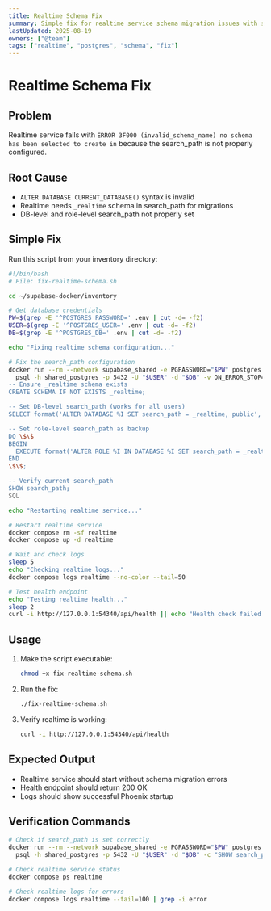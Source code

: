 ```yaml
---
title: Realtime Schema Fix
summary: Simple fix for realtime service schema migration issues with search_path configuration
lastUpdated: 2025-08-19
owners: ["@team"]
tags: ["realtime", "postgres", "schema", "fix"]
---
```


# Realtime Schema Fix

## Problem
Realtime service fails with `ERROR 3F000 (invalid_schema_name) no schema has been selected to create in` because the search_path is not properly configured.

## Root Cause
- `ALTER DATABASE CURRENT_DATABASE()` syntax is invalid
- Realtime needs `_realtime` schema in search_path for migrations
- DB-level and role-level search_path not properly set

## Simple Fix

Run this script from your inventory directory:

```bash
#!/bin/bash
# File: fix-realtime-schema.sh

cd ~/supabase-docker/inventory

# Get database credentials
PW=$(grep -E '^POSTGRES_PASSWORD=' .env | cut -d= -f2)
USER=$(grep -E '^POSTGRES_USER=' .env | cut -d= -f2)
DB=$(grep -E '^POSTGRES_DB=' .env | cut -d= -f2)

echo "Fixing realtime schema configuration..."

# Fix the search_path configuration
docker run --rm --network supabase_shared -e PGPASSWORD="$PW" postgres:15 \
  psql -h shared_postgres -p 5432 -U "$USER" -d "$DB" -v ON_ERROR_STOP=1 <<SQL
-- Ensure _realtime schema exists
CREATE SCHEMA IF NOT EXISTS _realtime;

-- Set DB-level search_path (works for all users)
SELECT format('ALTER DATABASE %I SET search_path = _realtime, public', '$DB') \gexec

-- Set role-level search_path as backup
DO \$\$
BEGIN
  EXECUTE format('ALTER ROLE %I IN DATABASE %I SET search_path = _realtime, public', '$USER', '$DB');
END
\$\$;

-- Verify current search_path
SHOW search_path;
SQL

echo "Restarting realtime service..."

# Restart realtime service
docker compose rm -sf realtime
docker compose up -d realtime

# Wait and check logs
sleep 5
echo "Checking realtime logs..."
docker compose logs realtime --no-color --tail=50

# Test health endpoint
echo "Testing realtime health..."
sleep 2
curl -i http://127.0.0.1:54340/api/health || echo "Health check failed - service may still be starting"
```

## Usage

1. Make the script executable:
   ```bash
   chmod +x fix-realtime-schema.sh
   ```

2. Run the fix:
   ```bash
   ./fix-realtime-schema.sh
   ```

3. Verify realtime is working:
   ```bash
   curl -i http://127.0.0.1:54340/api/health
   ```

## Expected Output
- Realtime service should start without schema migration errors
- Health endpoint should return 200 OK
- Logs should show successful Phoenix startup

## Verification Commands

```bash
# Check if search_path is set correctly
docker run --rm --network supabase_shared -e PGPASSWORD="$PW" postgres:15 \
  psql -h shared_postgres -p 5432 -U "$USER" -d "$DB" -c "SHOW search_path;"

# Check realtime service status
docker compose ps realtime

# Check realtime logs for errors
docker compose logs realtime --tail=100 | grep -i error
```
